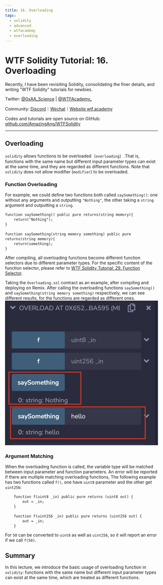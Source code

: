 ```yaml
---
title: 16. Overloading
tags:
  - solidity
  - advanced
  - wtfacademy
  - overloading
---
```

# WTF Solidity Tutorial: 16. Overloading

Recently, I have been revisiting Solidity, consolidating the finer details, and writing "WTF Solidity" tutorials for newbies. 

Twitter: [@0xAA_Science](https://twitter.com/0xAA_Science) | [@WTFAcademy_](https://twitter.com/WTFAcademy_)

Community: [Discord](https://discord.gg/5akcruXrsk)｜[Wechat](https://docs.google.com/forms/d/e/1FAIpQLSe4KGT8Sh6sJ7hedQRuIYirOoZK_85miz3dw7vA1-YjodgJ-A/viewform?usp=sf_link)｜[Website wtf.academy](https://wtf.academy)

Codes and tutorials are open source on GitHub: [github.com/AmazingAng/WTFSolidity](https://github.com/AmazingAng/WTFSolidity)

-----

## Overloading
`solidity` allows functions to be overloaded（`overloading`）.That is, functions with the same name but different input parameter types 
can exist at the same time, and they are regarded as different functions.
Note that `solidity` does not allow modifier (`modifier`) to be overloaded.

### Function Overloading
For example, we could define two functions both called `saySomething()`:
one without any arguments and outputting `"Nothing"`, the other taking a `string` argument and outputting a `string`.

```solidity
function saySomething() public pure returns(string memory){
    return("Nothing");
}

function saySomething(string memory something) public pure returns(string memory){
    return(something);
}
```

After compiling, all overloading functions become different function selectors due to different parameter types. 
For the specific content of the function selector, please refer to [WTF Solidity Tutorial: 29. Function Selector](https://github.com/AmazingAng/WTFSolidity/tree/main/29_Selector).

Taking the `Overloading.sol` contract as an example, after compiling and deploying on Remix.
After calling the overloading functions `saySomething()` and `saySomething(string memory something)` respectively, 
we can see different results, for the functions are regarded as different ones.
![](./img/16-1.jpeg)

### Argument Matching

When the overloading function is called, the variable type will be matched between input parameter and function parameters.
An error will be reported if there are multiple matching overloading functions,
The following example has two functions called `f()`, one have `uint8` parameter and the other get `uint256`:

```solidity
    function f(uint8 _in) public pure returns (uint8 out) {
        out = _in;
    }

    function f(uint256 _in) public pure returns (uint256 out) {
        out = _in;
    }
```
For `50` can be converted to `uint8` as well as `uint256`, so it will report an error if we call `f(50)`.

## Summary

In this lecture, we introduce the basic usage of overloading function in `solidity`: 
functions with the same name but different input parameter types can exist at the same time, 
which are treated as different functions.


